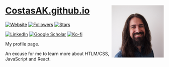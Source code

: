 # [CostasAK.github.io](https://costasak.github.io) <img src="src/assets/avatar.jpg" align="right" alt="" width="33%"/>

[![Website](https://img.shields.io/website?style=for-the-badge&url=https%3A%2F%2Fcostasak.github.io&label=gh-pages)](https://costasak.github.io)
[![Followers](https://img.shields.io/github/followers/CostasAK.svg?style=for-the-badge&label=Followers&logo=github)](https://github.com/CostasAK)
[![Stars](https://img.shields.io/github/stars/CostasAK?style=for-the-badge&affiliations=OWNER%2CCOLLABORATOR&label=Stars&logo=github)](https://github.com/CostasAK?tab=repositories)

[![LinkedIn](https://img.shields.io/badge/LinkedIn-0077B5?style=for-the-badge&logo=linkedin)](www.linkedin.com/in/CostasAK)
[![Google Scholar](https://img.shields.io/badge/Scholar-4285F4?style=for-the-badge&logo=googlescholar&logoColor=f5f5f5)](https://scholar.google.com/citations?user=z7484-Wfh7gC)
[![Ko-fi](https://img.shields.io/badge/ko--fi-F16061?style=for-the-badge&logo=kofi&logoColor=f5f5f5)](https://ko-fi.com/CostasAK)

My profile page.

An excuse for me to learn more about HTLM/CSS, JavaScript and React.
